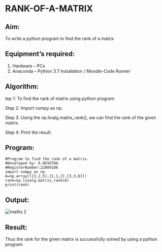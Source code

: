# RANK-OF-A-MATRIX

## Aim:
To write a python program to find the rank of a matrix

## Equipment’s required:

1. 	Hardware – PCs
2. 	Anaconda – Python 3.7 Installation / Moodle-Code Runner

## Algorithm:

tep 1: To find the rank of matrix using python program

Step 2: Import numpy as np.

Step 3: Using the np.linalg.matrix_rank(), we can find the rank of the given matrix.

Step 4: Print the result.

## Program:
```
#Program to find the rank of a matrix.
#Developed by: K.NIVETHA 
#RegisterNumber:22009186
import numpy as np
A=np.array([[3,2,5],[1,1,2],[3,3,6]])
rank=np.linalg.matrix_rank(A)
print(rank)
```
## Output:
![maths 2](https://user-images.githubusercontent.com/119559844/215285449-1d47252d-5263-4130-ac2f-17e1aedb9a85.png)

## Result:
Thus the rank for the given matrix is successfully solved by  using a python program.

